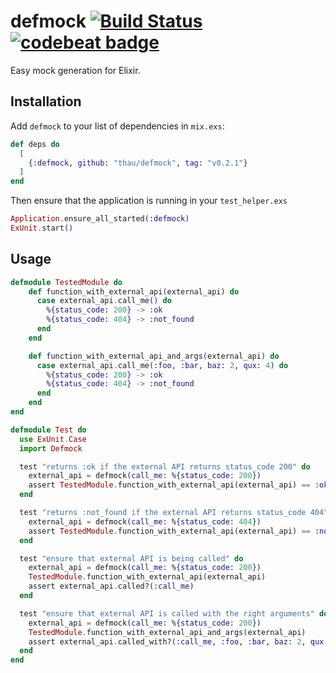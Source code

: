 # defmock [![Build Status](https://travis-ci.org/Thau/defmock.svg?branch=master)](https://travis-ci.org/Thau/defmock) [![codebeat badge](https://codebeat.co/badges/e84313fc-c2b7-4e72-b637-a292e906ed7f)](https://codebeat.co/projects/github-com-thau-defmock-master)

Easy mock generation for Elixir.

## Installation

Add `defmock` to your list of dependencies in `mix.exs`:

```elixir
def deps do
  [
    {:defmock, github: "thau/defmock", tag: "v0.2.1"}
  ]
end
```

Then ensure that the application is running in your `test_helper.exs`

```elixir
Application.ensure_all_started(:defmock)
ExUnit.start()
```

## Usage

```elixir
defmodule TestedModule do
    def function_with_external_api(external_api) do
      case external_api.call_me() do
        %{status_code: 200} -> :ok
        %{status_code: 404} -> :not_found
      end
    end

    def function_with_external_api_and_args(external_api) do
      case external_api.call_me(:foo, :bar, baz: 2, qux: 4) do
        %{status_code: 200} -> :ok
        %{status_code: 404} -> :not_found
      end
    end
end

defmodule Test do
  use ExUnit.Case
  import Defmock

  test "returns :ok if the external API returns status_code 200" do
    external_api = defmock(call_me: %{status_code: 200})
    assert TestedModule.function_with_external_api(external_api) == :ok
  end

  test "returns :not_found if the external API returns status_code 404" do
    external_api = defmock(call_me: %{status_code: 404})
    assert TestedModule.function_with_external_api(external_api) == :not_found
  end

  test "ensure that external API is being called" do
    external_api = defmock(call_me: %{status_code: 200})
    TestedModule.function_with_external_api(external_api)
    assert external_api.called?(:call_me)
  end

  test "ensure that external API is called with the right arguments" do
    external_api = defmock(call_me: %{status_code: 200})
    TestedModule.function_with_external_api_and_args(external_api)
    assert external_api.called_with?(:call_me, :foo, :bar, baz: 2, qux: 4)
  end
end
```
